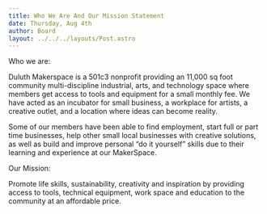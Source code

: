 ```yaml
---
title: Who We Are And Our Mission Statement
date: Thursday, Aug 4th
author: Board
layout: ../../../layouts/Post.astro
---
```


Who we are:

Duluth Makerspace is a 501c3 nonprofit providing an 11,000 sq foot community multi-discipline industrial, arts, and technology space where members get access to tools and equipment for a small monthly fee. We have acted as an incubator for small business, a workplace for artists, a creative outlet, and a location where ideas can become reality.

Some of our members have been able to find employment, start full or part time businesses, help other small local businesses with creative solutions, as well as build and improve personal “do it yourself” skills due to their learning and experience at our MakerSpace.

Our Mission:

Promote life skills, sustainability, creativity and inspiration by providing access to tools, technical equipment, work space and education to the community at an affordable price.
